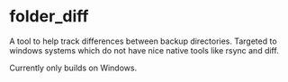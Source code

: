 # folder_diff

A tool to help track differences between backup directories.  Targeted to windows systems which do not have nice native tools like rsync and diff.

Currently only builds on Windows.
